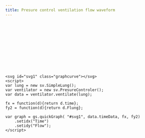 ```yaml
---
title: Presure control ventilation flow waveform
---
```

<svg id="svg1" class="graphcurve"></svg>
<script>
var lung = new sv.SimpleLung();
var ventilator = new sv.PresureControler();
var data = ventilator.ventilate(lung);

fx = function(d){return d.time};
fy2 = function(d){return d.Flung};

var graph = gs.quickGraph( "#svg1", data.timeData, fx, fy2).setidx("Time").setidy("Flow");
</script>
	<svg id="svg1" class="graphcurve"></svg>
	<script>
	var lung = new sv.SimpleLung();
	var ventilator = new sv.PresureControler();
	var data = ventilator.ventilate(lung);

	fx = function(d){return d.time};
	fy2 = function(d){return d.Flung};

	var graph = gs.quickGraph( "#svg1", data.timeData, fx, fy2)
		.setidx("Time")
		.setidy("Flow");
	</script>


